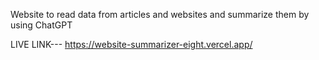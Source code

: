 Website to read data from articles and websites and summarize them by using ChatGPT 


LIVE LINK---
https://website-summarizer-eight.vercel.app/
